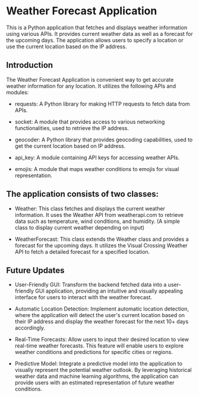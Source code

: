 # Weather Forecast Application
This is a Python application that fetches and displays weather information using various APIs. It provides current weather data as well as a forecast for the upcoming days. The application allows users to specify a location or use the current location based on the IP address.

## Introduction
The Weather Forecast Application is convenient way to get accurate weather information for any location. It utilizes the following APIs and modules:

- requests: A Python library for making HTTP requests to fetch data from APIs.

- socket: A module that provides access to various networking functionalities, used to retrieve the IP address.

- geocoder: A Python library that provides geocoding capabilities, used to get the current location based on IP address.

- api_key: A module containing API keys for accessing weather APIs.

- emojis: A module that maps weather conditions to emojis for visual representation.


## The application consists of two classes:

- Weather: This class fetches and displays the current weather information. It uses the Weather API from weatherapi.com to retrieve data such as temperature, wind conditions, and humidity. (A simple class to display current weather depending on input)

- WeatherForecast: This class extends the Weather class and provides a forecast for the upcoming days. It utilizes the Visual Crossing Weather API to fetch a detailed forecast for a specified location.

## Future Updates

- User-Friendly GUI: Transform the backend fetched data into a user-friendly GUI application, providing an intuitive and visually appealing interface for users to interact with the weather forecast.

- Automatic Location Detection: Implement automatic location detection, where the application will detect the user's current location based on their IP address and display the weather forecast for the next 10+ days accordingly.

- Real-Time Forecasts: Allow users to input their desired location to view real-time weather forecasts. This feature will enable users to explore weather conditions and predictions for specific cities or regions.

- Predictive Model: Integrate a predictive model into the application to visually represent the potential weather outlook. By leveraging historical weather data and machine learning algorithms, the application can provide users with an estimated representation of future weather conditions.
